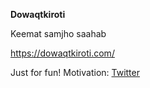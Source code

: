 **Dowaqtkiroti**

Keemat samjho saahab

https://dowaqtkiroti.com/


Just for fun!  Motivation: [Twitter](https://twitter.com/amuldotexe/status/1550465588014682112?s=20&t=qQE8wUmcptxzA1jtvUhlaA)
